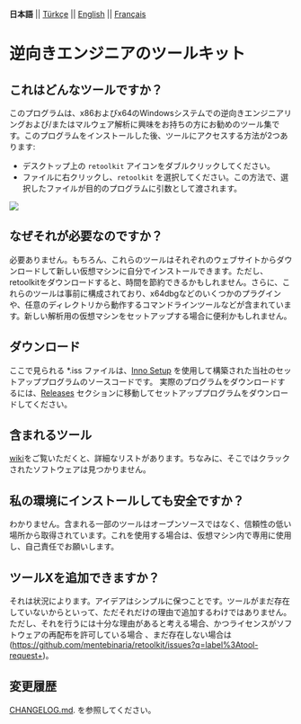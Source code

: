 __日本語__ || [Türkçe](./README_tr_TR.md) || [English](./README.md) || [Français](./README_fr_FR.md)

# 逆向きエンジニアのツールキット

## これはどんなツールですか？

このプログラムは、x86およびx64のWindowsシステムでの逆向きエンジニアリングおよび/またはマルウェア解析に興味をお持ちの方にお勧めのツール集です。このプログラムをインストールした後、ツールにアクセスする方法が2つあります:

* デスクトップ上の `retoolkit` アイコンをダブルクリックしてください。
* ファイルに右クリックし、`retoolkit` を選択してください。この方法で、選択したファイルが目的のプログラムに引数として渡されます。

![](assets/retoolkit.gif)

## なぜそれが必要なのですか？

必要ありません。もちろん、これらのツールはそれぞれのウェブサイトからダウンロードして新しい仮想マシンに自分でインストールできます。ただし、retoolkitをダウンロードすると、時間を節約できるかもしれません。さらに、これらのツールは事前に構成されており、x64dbgなどのいくつかのプラグインや、任意のディレクトリから動作するコマンドラインツールなどが含まれています。新しい解析用の仮想マシンをセットアップする場合に便利かもしれません。

## ダウンロード

ここで見られる *.iss ファイルは、[Inno Setup](https://jrsoftware.org/isinfo.php) を使用して構築された当社のセットアッププログラムのソースコードです。
実際のプログラムをダウンロードするには、[Releases](https://github.com/mentebinaria/retoolkit/releases) セクションに移動してセットアッププログラムをダウンロードしてください。

## 含まれるツール

[wiki](https://github.com/mentebinaria/retoolkit/wiki)をご覧いただくと、詳細なリストがあります。ちなみに、そこではクラックされたソフトウェアは見つかりません。

## 私の環境にインストールしても安全ですか？

わかりません。含まれる一部のツールはオープンソースではなく、信頼性の低い場所から取得されています。これを使用する場合は、仮想マシン内で専用に使用し、自己責任でお願いします。

## ツールXを追加できますか？

それは状況によります。アイデアはシンプルに保つことです。ツールがまだ存在していないからといって、ただそれだけの理由で追加するわけではありません。ただし、それを行うには十分な理由があると考える場合、かつライセンスがソフトウェアの再配布を許可している場合 、まだ存在しない場合は (https://github.com/mentebinaria/retoolkit/issues?q=label%3Atool-request+)。

## 変更履歴

[CHANGELOG.md](CHANGELOG.md). を参照してください。
